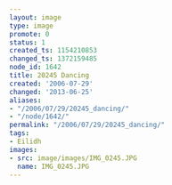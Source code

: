 ```yaml
---
layout: image
type: image
promote: 0
status: 1
created_ts: 1154210853
changed_ts: 1372159485
node_id: 1642
title: 20245 Dancing
created: '2006-07-29'
changed: '2013-06-25'
aliases:
- "/2006/07/29/20245_dancing/"
- "/node/1642/"
permalink: "/2006/07/29/20245_dancing/"
tags:
- Eilidh
images:
- src: image/images/IMG_0245.JPG
  name: IMG_0245.JPG
---
```


